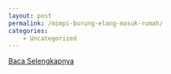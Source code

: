 ```yaml
---
layout: post
permalink: /mimpi-burung-elang-masuk-rumah/
categories:
    - Uncategorized
---
```


[Baca Selengkapnya](/02)